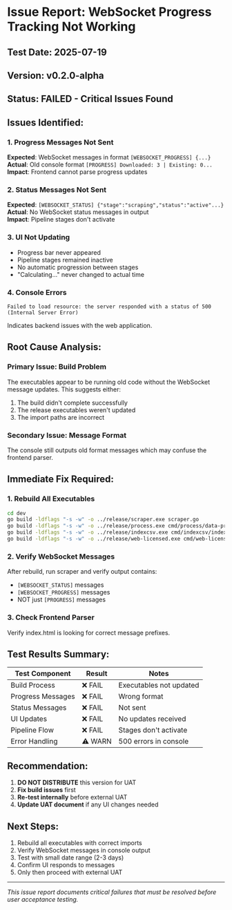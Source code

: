 # Issue Report: WebSocket Progress Tracking Not Working

## Test Date: 2025-07-19
## Version: v0.2.0-alpha
## Status: FAILED - Critical Issues Found

## Issues Identified:

### 1. Progress Messages Not Sent
**Expected**: WebSocket messages in format `[WEBSOCKET_PROGRESS] {...}`  
**Actual**: Old console format `[PROGRESS] Downloaded: 3 | Existing: 0...`  
**Impact**: Frontend cannot parse progress updates

### 2. Status Messages Not Sent  
**Expected**: `[WEBSOCKET_STATUS] {"stage":"scraping","status":"active"...}`  
**Actual**: No WebSocket status messages in output  
**Impact**: Pipeline stages don't activate

### 3. UI Not Updating
- Progress bar never appeared
- Pipeline stages remained inactive
- No automatic progression between stages
- "Calculating..." never changed to actual time

### 4. Console Errors
```
Failed to load resource: the server responded with a status of 500 (Internal Server Error)
```
Indicates backend issues with the web application.

## Root Cause Analysis:

### Primary Issue: Build Problem
The executables appear to be running old code without the WebSocket message updates. This suggests either:
1. The build didn't complete successfully
2. The release executables weren't updated
3. The import paths are incorrect

### Secondary Issue: Message Format
The console still outputs old format messages which may confuse the frontend parser.

## Immediate Fix Required:

### 1. Rebuild All Executables
```bash
cd dev
go build -ldflags "-s -w" -o ../release/scraper.exe scraper.go
go build -ldflags "-s -w" -o ../release/process.exe cmd/process/data-processor.go  
go build -ldflags "-s -w" -o ../release/indexcsv.exe cmd/indexcsv/index-extractor.go
go build -ldflags "-s -w" -o ../release/web-licensed.exe cmd/web-licensed/web-application.go
```

### 2. Verify WebSocket Messages
After rebuild, run scraper and verify output contains:
- `[WEBSOCKET_STATUS]` messages
- `[WEBSOCKET_PROGRESS]` messages
- NOT just `[PROGRESS]` messages

### 3. Check Frontend Parser
Verify index.html is looking for correct message prefixes.

## Test Results Summary:

| Test Component | Result | Notes |
|----------------|--------|-------|
| Build Process | ❌ FAIL | Executables not updated |
| Progress Messages | ❌ FAIL | Wrong format |
| Status Messages | ❌ FAIL | Not sent |
| UI Updates | ❌ FAIL | No updates received |
| Pipeline Flow | ❌ FAIL | Stages don't activate |
| Error Handling | ⚠️ WARN | 500 errors in console |

## Recommendation:
1. **DO NOT DISTRIBUTE** this version for UAT
2. **Fix build issues** first
3. **Re-test internally** before external UAT
4. **Update UAT document** if any UI changes needed

## Next Steps:
1. Rebuild all executables with correct imports
2. Verify WebSocket messages in console output
3. Test with small date range (2-3 days)
4. Confirm UI responds to messages
5. Only then proceed with external UAT

---
*This issue report documents critical failures that must be resolved before user acceptance testing.*